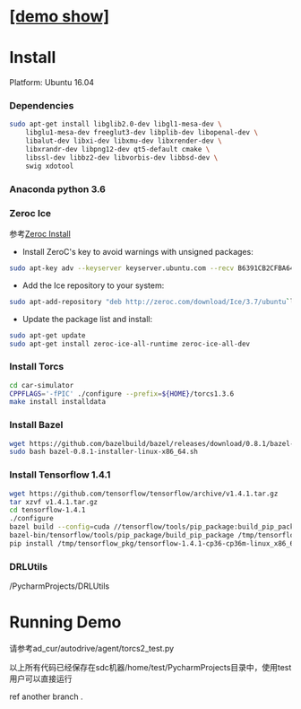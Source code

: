
# <a href="http://mp.weixin.qq.com/s/4gfPfHy-MvfobH7qXdNjlw">[demo show]</a> 

# Install 
Platform: Ubuntu 16.04

### Dependencies
```bash
sudo apt-get install libglib2.0-dev libgl1-mesa-dev \
    libglu1-mesa-dev freeglut3-dev libplib-dev libopenal-dev \
    libalut-dev libxi-dev libxmu-dev libxrender-dev \
    libxrandr-dev libpng12-dev qt5-default cmake \
    libssl-dev libbz2-dev libvorbis-dev libbsd-dev \
    swig xdotool
```
### Anaconda python 3.6

### Zeroc Ice
参考[Zeroc Install](https://doc.zeroc.com/display/Ice37/Using+the+Linux+Binary+Distributions)
+ Install ZeroC's key to avoid warnings with unsigned packages:

```bash
sudo apt-key adv --keyserver keyserver.ubuntu.com --recv B6391CB2CFBA643D
```
+ Add the Ice repository to your system:

```bash
sudo apt-add-repository "deb http://zeroc.com/download/Ice/3.7/ubuntu`lsb_release -rs` stable main"
```
+ Update the package list and install:

```bash
sudo apt-get update
sudo apt-get install zeroc-ice-all-runtime zeroc-ice-all-dev
```
### Install Torcs
```bash 
cd car-simulator
CPPFLAGS='-fPIC' ./configure --prefix=${HOME}/torcs1.3.6 
make install installdata
```

### Install Bazel
```bash
wget https://github.com/bazelbuild/bazel/releases/download/0.8.1/bazel-0.8.1-installer-linux-x86_64.sh
sudo bash bazel-0.8.1-installer-linux-x86_64.sh
```
 
### Install Tensorflow 1.4.1
```bash
wget https://github.com/tensorflow/tensorflow/archive/v1.4.1.tar.gz
tar xzvf v1.4.1.tar.gz
cd tensorflow-1.4.1
./configure 
bazel build --config=cuda //tensorflow/tools/pip_package:build_pip_package
bazel-bin/tensorflow/tools/pip_package/build_pip_package /tmp/tensorflow_pkg
pip install /tmp/tensorflow_pkg/tensorflow-1.4.1-cp36-cp36m-linux_x86_64.whl
```

### DRLUtils
/PycharmProjects/DRLUtils

# Running Demo
请参考ad_cur/autodrive/agent/torcs2_test.py

以上所有代码已经保存在sdc机器/home/test/PycharmProjects目录中，使用test用户可以直接运行


ref another branch .
